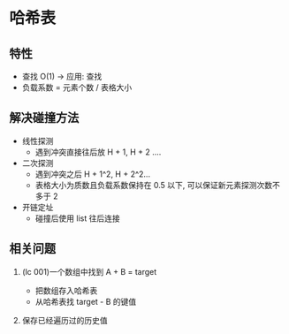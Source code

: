 # 哈希表

## 特性

- 查找 O(1) -> 应用: 查找
- 负载系数 = 元素个数 / 表格大小

## 解决碰撞方法

- 线性探测
  - 遇到冲突直接往后放 H + 1, H + 2 ....
- 二次探测
  - 遇到冲突之后 H + 1^2, H + 2^2...
  - 表格大小为质数且负载系数保持在 0.5 以下, 可以保证新元素探测次数不多于 2
- 开链定址
  - 碰撞后使用 list 往后连接

## 相关问题

1. (lc 001)一个数组中找到 A + B = target  

    - 把数组存入哈希表
    - 从哈希表找 target - B 的键值  

2. 保存已经遍历过的历史值
